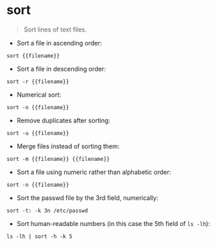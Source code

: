 # sort

> Sort lines of text files.

- Sort a file in ascending order:

`sort {{filename}}`

- Sort a file in descending order:

`sort -r {{filename}}`

- Numerical sort:

`sort -n {{filename}}`

- Remove duplicates after sorting:

`sort -u {{filename}}`

- Merge files instead of sorting them:

`sort -m {{filename}} {{filename}}`

- Sort a file using numeric rather than alphabetic order:

`sort -n {{filename}}`

- Sort the passwd file by the 3rd field, numerically:

`sort -t: -k 3n /etc/passwd`

- Sort human-readable numbers (in this case the 5th field of `ls -lh`):

`ls -lh | sort -h -k 5`
